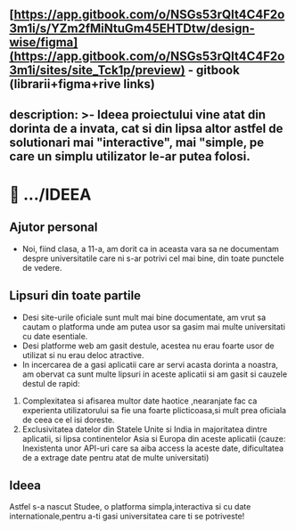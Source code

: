 [https://app.gitbook.com/o/NSGs53rQIt4C4F2o3m1i/s/YZm2fMiNtuGm45EHTDtw/design-wise/figma](https://app.gitbook.com/o/NSGs53rQIt4C4F2o3m1i/sites/site_Tck1p/preview) - gitbook (librarii+figma+rive links)
---
description: >-
  Ideea proiectului vine atat din dorinta de a invata, cat si din lipsa altor
  astfel de solutionari mai "interactive", mai "simple, pe care un simplu
  utilizator le-ar putea folosi.
---

# 🌟 .../IDEEA

## Ajutor personal

* Noi, fiind clasa, a 11-a, am dorit ca in aceasta vara sa ne documentam despre universitatile care ni s-ar potrivi cel mai bine, din toate punctele de vedere.

## Lipsuri din toate partile

* Desi site-urile oficiale sunt mult mai bine documentate, am vrut sa cautam o platforma unde am putea usor sa gasim mai multe universitati cu date esentiale.
* Desi platforme web am gasit destule, acestea nu erau foarte usor de utilizat si nu erau deloc atractive.
* In incercarea de a gasi aplicatii care ar servi acasta dorinta a noastra, am obervat ca sunt multe lipsuri in aceste aplicatii si am gasit si cauzele destul de rapid:

1. Complexitatea si afisarea multor date haotice ,nearanjate fac ca experienta utilizatorului sa fie una foarte plicticoasa,si mult prea oficiala de ceea ce el isi doreste.
2. Exclusivitatea datelor din Statele Unite si India in majoritatea dintre aplicatii, si lipsa continentelor Asia si Europa din aceste aplicatii (cauze: Inexistenta unor API-uri care sa aiba access la aceste date, dificultatea de a extrage date pentru atat de multe universitati)

## Ideea

Astfel s-a nascut Studee, o platforma simpla,interactiva si cu date internationale,pentru a-ti gasi universitatea care ti se potriveste!&#x20;

